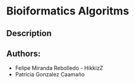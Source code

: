 # Bioiformatics Algoritms

## Description

## Authors:
- Felipe Miranda Rebolledo - HikkizZ
- Patricia Gonzalez Caamaño

